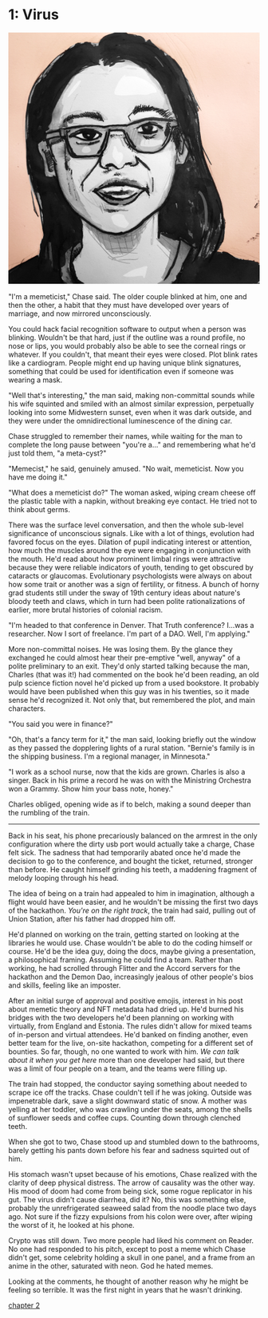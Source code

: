 # 1: Virus

![image](assets/images/memeticist.jpg)

"I'm a memeticist," Chase said. The older couple blinked at him, one and then the other, a habit that they must have developed over years of marriage, and now mirrored unconsciously.

You could hack facial recognition software to output when a person was blinking. Wouldn't be that hard, just if the outline was a round profile, no nose or lips, you would probably also be able to see the corneal rings or whatever. If you couldn't, that meant their eyes were closed. Plot blink rates like a cardiogram. People might end up having unique blink signatures, something that could be used for identification even if someone was wearing a mask.

"Well that's interesting," the man said, making non-committal sounds while his wife squinted and smiled with an almost similar expression, perpetually looking into some Midwestern sunset, even when it was dark outside, and they were under the omnidirectional luminescence of the dining car.

Chase struggled to remember their names, while waiting for the man to complete the long pause between "you're a..." and remembering what he'd just told them, "a meta-cyst?"

"Memecist," he said, genuinely amused. "No wait, memeticist. Now you have me doing it."

"What does a memeticist do?" The woman asked, wiping cream cheese off the plastic table with a napkin, without breaking eye contact. He tried not to think about germs.

There was the surface level conversation, and then the whole sub-level significance of unconscious signals. Like with a lot of things, evolution had favored focus on the eyes. Dilation of pupil indicating interest or attention, how much the muscles around the eye were engaging in conjunction with the mouth. He'd read about how prominent limbal rings were attractive because they were reliable indicators of youth, tending to get obscured by cataracts or glaucomas. Evolutionary psychologists were always on about how some trait or another was a sign of fertility, or fitness. A bunch of horny grad students still under the sway of 19th century ideas about nature's bloody teeth and claws, which in turn had been polite rationalizations of earlier, more brutal histories of colonial racism.

"I'm headed to that conference in Denver. That Truth conference? I...was a researcher. Now I sort of freelance. I'm part of a DAO. Well, I'm applying."

More non-committal noises. He was losing them. By the glance they exchanged he could almost hear their pre-emptive "well, anyway" of a polite preliminary to an exit. They'd only started talking because the man, Charles (that was it!) had commented on the book he'd been reading, an old pulp science fiction novel he'd picked up from a used bookstore. It probably would have been published when this guy was in his twenties, so it made sense he'd recognized it. Not only that, but remembered the plot, and main characters.

"You said you were in finance?"

"Oh, that's a fancy term for it," the man said, looking briefly out the window as they passed the dopplering lights of a rural station. "Bernie's family is in the shipping business. I'm a regional manager, in Minnesota."

"I work as a school nurse, now that the kids are grown. Charles is also a singer. Back in his prime a record he was on with the Ministring Orchestra won a Grammy. Show him your bass note, honey."

Charles obliged, opening wide as if to belch, making a sound deeper than the rumbling of the train.

___
Back in his seat, his phone precariously balanced on the armrest in the only configuration where the dirty usb port would actually take a charge, Chase felt sick. The sadness that had temporarily abated once he'd made the decision to go to the conference, and bought the ticket, returned, stronger than before. He caught himself grinding his teeth, a maddening fragment of melody looping through his head.

The idea of being on a train had appealed to him in imagination, although a flight would have been easier, and he wouldn't be missing the first two days of the hackathon. *You're on the right track*, the train had said, pulling out of Union Station, after his father had dropped him off.

He'd planned on working on the train, getting started on looking at the libraries he would use. Chase wouldn't be able to do the coding himself or course. He'd be the idea guy, doing the docs, maybe giving a presentation, a philosophical framing. Assuming he could find a team. Rather than working, he had scrolled through Flitter and the Accord servers for the hackathon and the Demon Dao, increasingly jealous of other people's bios and skills, feeling like an imposter.

After an initial surge of approval and positive emojis, interest in his post about memetic theory and NFT metadata had dried up. He'd burned his bridges with the two developers he'd been planning on working with virtually, from England and Estonia. The rules didn't allow for mixed teams of in-person and virtual attendees. He'd banked on finding another, even better team for the live, on-site hackathon, competing for a different set of bounties. So far, though, no one wanted to work with him. *We can talk about it when you get here* more than one developer had said, but there was a limit of four people on a team, and the teams were filling up.

The train had stopped, the conductor saying something about needed to scrape ice off the tracks. Chase couldn't tell if he was joking. Outside was impenetrable dark, save a slight downward static of snow. A mother was yelling at her toddler, who was crawling under the seats, among the shells of sunflower seeds and coffee cups. Counting down through clenched teeth.

When she got to two, Chase stood up and stumbled down to the bathrooms, barely getting his pants down before his fear and sadness squirted out of him.

His stomach wasn't upset because of his emotions, Chase realized with the clarity of deep physical distress. The arrow of causality was the other way. His mood of doom had come from being sick, some rogue replicator in his gut. The virus didn't cause diarrhea, did it? No, this was something else, probably the unrefrigerated seaweed salad from the noodle place two days ago. Not sure if the fizzy expulsions from his colon were over, after wiping the worst of it, he looked at his phone.

Crypto was still down. Two more people had liked his comment on Reader. No one had responded to his pitch, except to post a meme which Chase didn't get, some celebrity holding a skull in one panel, and a frame from an anime in the other, saturated with neon. God he hated memes.

Looking at the comments, he thought of another reason why he might be feeling so terrible. It was the first night in years that he wasn't drinking.

[chapter 2](chapter-2.md)
